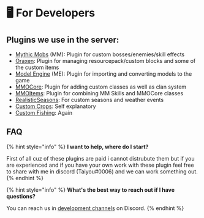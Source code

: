 # 🖥 For Developers

## Plugins we use in the server:

* [Mythic Mobs](https://mythiccraft.io/index.php?resources/mythicmobs.1/) (MM): Plugin for custom bosses/enemies/skill effects
* [Oraxen](https://www.spigotmc.org/resources/%E2%9C%85-10-%E2%98%84%EF%B8%8F-oraxen-add-items-blocks-armors-hats-food-furnitures-plants-and-gui.72448/): Plugin for managing resourcepack/custom blocks and some of the custom items
* [Model Engine](https://mythiccraft.io/index.php?resources/model-engine%E2%80%94ultimate-entity-model-manager-1-16-5-1-19-2.389/) (ME): Plugin for importing and converting models to the game
* [MMOCore](https://www.spigotmc.org/resources/mmocore.70575/): Plugin for adding custom classes as well as clan system
* [MMOItems](https://www.spigotmc.org/resources/mmoitems-premium.39267/): Plugin for combining MM Skills and MMOCore classes
* [RealisticSeasons](https://www.spigotmc.org/resources/realisticseasons-1-16-3-1-19-3-seasons-in-your-minecraft-world-with-temperature-and-calendar.93275/): For custom seasons and weather events
* [Custom Crops](https://polymart.org/resource/customcrops.2625): Self explanatory
* [Custom Fishing](https://polymart.org/resource/customfishing.2723): Again

## FAQ

{% hint style="info" %}
**I want to help, where do I start?**

First of all cuz of these plugins are paid i cannot distrubute them but if you are experienced and if you have your own work with these plugin feel free to share with me in discord (Taiyou#0006) and we can work something out.
{% endhint %}

{% hint style="info" %}
**What's the best way to reach out if I have questions?**

You can reach us in [development channels](https://discord.com/channels/1013224109473284126/1013240581633351810) on Discord.
{% endhint %}

